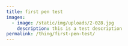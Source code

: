 ```yaml
---
title: first pen test
images:
  - image: /static/img/uploads/2-028.jpg
    description: this is a test description
permalink: /thing/first-pen-test/
---
```

